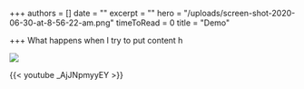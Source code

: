 +++
authors = []
date = ""
excerpt = ""
hero = "/uploads/screen-shot-2020-06-30-at-8-56-22-am.png"
timeToRead = 0
title = "Demo"

+++
What happens when I try to put content h

![](https://res.cloudinary.com/damfsuupo/image/upload/f_auto,c_scale,w_auto:100,dpr_auto/v1593522723/Ryan%20Test/Screen_Shot_2020-06-30_at_8.56.22_AM_y6cfmj.png)

{{< youtube _AjJNpmyyEY >}}